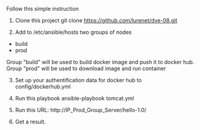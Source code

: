 Follow this simple instruction

1. Clone this project
  git clone https://github.com/lurenet/dve-08.git

2. Add to /etc/ansible/hosts two groups of nodes
  - build
  - prod

  Group "build" will be used to build docker image and push it to docker hub.
  Group "prod" will be used to download image and run container

3. Set up your authentification data for docker hub to config/dockerhub.yml

4. Run this playbook
  ansible-playbook tomcat.yml

5. Run this URL:
  http://IP_Prod_Group_Server/hello-1.0/

6. Get a result.